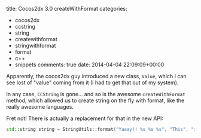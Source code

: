 title: Cocos2dx 3.0 createWithFormat
categories:
- cocos2dx
- ccstring
- string
- createwithformat
- stringwithformat
- format
- c++
- snippets
comments: true
date: 2014-04-04 22:09:09+00:00

Apparently, the cocos2dx guy introduced a new class, `Value`, which I can see lost of "value" coming from it (I had to get that out of my system).

In any case, `CCString` is gone... and so is the awesome `createWithFormat` method, which allowed us to create string on the fly with format, like the really awesome languages.

Fret not! There is actually a replacement for that in the new API:

```cpp
std::string string = StringUtils::format("Yaaay!! %s %s %s", "This", "is", "Aweeeesome!!")

```

